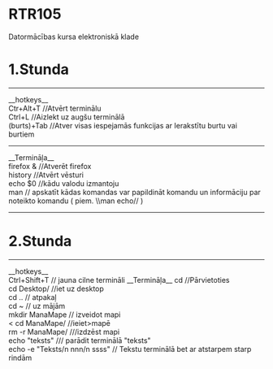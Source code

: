 # RTR105
Datormācības kursa elektroniskā klade

# 1.Stunda
<hr/>
__hotkeys__<br>
Ctr+Alt+T   //Atvērt terminālu<br>
Ctrl+L   //Aizlekt uz augšu terminālā<br>
(burts)+Tab   //Atver visas iespejamās funkcijas ar Ierakstītu burtu vai burtiem<br>
<hr>
__Termināļa__<br>
firefox &    //Atverēt firefox<br>
history    //Atvērt vēsturi<br>
echo $0    //kādu valodu izmantoju<br>
man    // apskatīt kādas komandas var papildināt komandu un informāciju par noteikto komandu ( piem. \\man echo// ) <br.
uname    // atvērt informāciju par sistēmu (piem. \\uname -p// atērt informāciju par procesoru)<br>


<hr>

# 2.Stunda
<hr/>
__hotkeys__<br>
Ctrl+Shift+T    // jauna cilne termināli
__Termināļa__
cd   //Pārvietoties<br>
cd Desktop/ //iet uz desktop<br>
cd .. // atpakaļ<br>
cd ~ // uz mājām<br>
mkdir ManaMape // izveidot mapi  <br><
cd ManaMape/ //ieiet>mapē  <br>
rm -r ManaMape/  ///izdzēst mapi  <br>
echo "teksts" /// parādit terminālā "teksts"  <br>
echo -e "Teksts/n nnn/n ssss" // Tekstu terminālā bet ar atstarpem starp rindām  <br>



